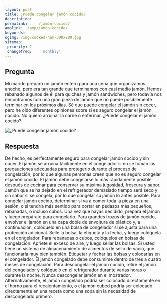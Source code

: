 ```yaml
---
layout: post
title: ¿Puede congelar jamón cocido?  
description: 
permalink:     /jamón-cocido/
amplink:  /amp/jamón-cocido/
keywords: 
ogimg: /img/cooked-ham-300x200.jpg
sitemap:
 priority: 1
 changefreq:    'monthly'
---
```




## Pregunta

Mi marido preparó un jamón entero para una cena que organizamos anoche, pero era tan grande que terminamos con casi medio jamón. Hemos rebanado algunos de él para quiches y jamón sándwiches, pero todavía nos encontramos con una gran pieza de jamón que no puede posiblemente terminar en los próximos días. Sé que puede congelar el jamón sin cocer, pero he oído diferentes opiniones sobre si es seguro congelar el jamón cocido. No quiero arruinar la carne o enfermar. ¿Puede congelar el jamón cocido?


![¿Puede congelar jamón cocido?](https://sepuedecongelar.com/img/cooked-ham-300x200.jpg "¿Puede congelar jamón cocido?" )


## Respuesta

De hecho, es perfectamente seguro para congelar jamón cocido y sin cocer. El jamón se arruina fácilmente en el congelador si no se toman las precauciones adecuadas para protegerlo durante el proceso de congelación, por lo que algunas personas creen que no es seguro congelar el jamón cocido. El jamón debe congelarse lo más rápidamente posible después de cocinar para conservar su máxima jugosidad, frescura y sabor. Jamón que se ha dejado en el refrigerador demasiado tiempo será seco y sin sabor si se congela, por lo que congelar su jamón lo antes posible.
Para congelar jamón cocido, determinar si va a comer toda la pieza en una sesión, o si tendría más sentido para cortar en pedazos más pequeños, rebanadas, o incluso cubos. Una vez que hayas decidido, prepara el jamón y luego prepárate para congelarlo. Para grandes trozos de jamón cocido, envolver el jamón en una capa doble de envoltura de plástico y, a continuación, colóquelo en una bolsa de congelador si se ajusta para una protección adicional. Selle la bolsa, la etiqueta y la fecha, y luego colóquela en el congelador. Para rebanadas o cubos, colóquelos en bolsas de congelación. Apriete el exceso de aire, y luego sellar las bolsas. Si usted tiene un sistema de almacenamiento de alimentos de sello de vacío, que funcionaría muy bien también. Etiquetar y fechar las bolsas y colocarlas en el congelador. El jamón congelado debe consumirse dentro de tres a cuatro meses de congelación.
Para descongelar el jamón cocido, retire el jamón del congelador y colóquelo en el refrigerador durante varias horas o durante la noche. Nunca descongelar jamón en el mostrador. Alternativamente, el jamón congelado podría ser colocado directamente en el horno para el recalentamiento, o el jamón cubed podría ser colocado directamente en una receta como una sopa sin la necesidad de descongelarlo primero.
